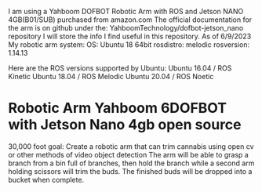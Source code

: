 I am using a Yahboom DOFBOT Robotic Arm with ROS and Jetson NANO 4GB(B01/SUB) purchased from amazon.com
The official documentation for the arm is on github under the: YahboomTechnology/dofbot-jetson_nano   repository
I will store the info I find useful in this repository.
As of 6/9/2023  My robotic arm system:
OS: Ubuntu 18  64bit
rosdistro: melodic
rosversion: 1.14.13

Here are the ROS versions supported by Ubuntu:
Ubuntu 16.04 / ROS Kinetic
Ubuntu 18.04 / ROS Melodic
Ubuntu 20.04 / ROS Noetic


# Robotic Arm Yahboom 6DOFBOT with Jetson Nano 4gb open source
30,000 foot goal: Create a robotic arm that can trim cannabis using open cv or other methods of video object detection
The arm will be able to grasp a branch from a bin full of branches, then hold the branch while a second arm
holding scissors will trim the buds. The finished buds will be dropped into a bucket when complete.
